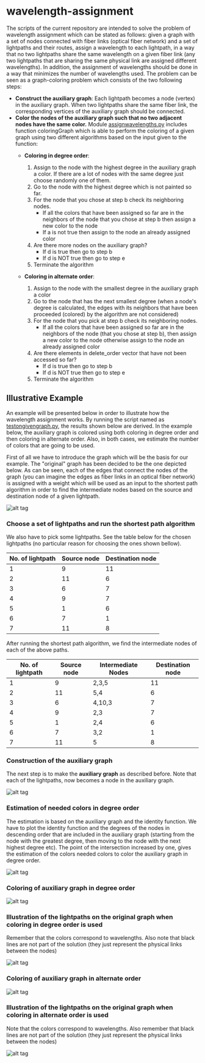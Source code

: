 # wavelength-assignment
The scripts of the current repository are intended to solve the problem of wavelength assignment which can be stated as follows: given a graph with a set of nodes connected with fiber links (optical fiber network) and a set of lightpaths and their routes, assign a wavelength to each lightpath, in a way that no two lightpaths share the same wavelength on a given fiber link (any two lightpaths that are sharing the same physical link are assigned different wavelengths). In addition, the assignment of wavelengths should be done in a way that minimizes the number of wavelengths used. The problem can be seen as a graph-coloring problem which consists of the two following steps:
 
* **Construct the auxiliary graph**: Each lightpath becomes a node (vertex) in the auxiliary graph. When two lightpaths share the same fiber link, the corresponding vertices of the auxiliary graph should be connected. 
* **Color the nodes of the auxiliary graph such that no two adjacent nodes have the same color.** Module [assignwavelengths.py](https://github.com/g-ser/wavelength-assignment/blob/master/assignwavelengths.py) includes function coloringGraph which is able to perform the coloring of a given graph using two different algorithms based on the input given to the function:
  * **Coloring in degree order**:
    1. Assign to the node with the highest degree in the auxiliary graph a color. If there are a lot of nodes with the same degree just choose randomly one of them.
    2. Go to the node with the highest degree which is not painted so far. 
    3. For the node that you chose at step b check its neighboring nodes. 
       * If all the colors that have been assigned so far are in the neighbors of the node that you chose at step b then assign a new color to the node
       * If a is not true then assign to the node an already assigned color
    4. Are there more nodes on the auxiliary graph?
       * If d is true then go to step b
       * If d is NOT true then go to step e
    5. Terminate the algorithm 

  * **Coloring in alternate order**:
    1. Assign to the node with the smallest degree in the auxiliary graph a color 
    2. Go to the node that has the next smallest degree (when a node's degree is calculated, the edges with its neighbors that have been proceeded (colored) by the algorithm are not considered) 
    3. For the node that you pick at step b check its neighboring nodes. 
       * If all the colors that have been assigned so far are in the neighbors of the node (that you chose at step b), then assign a new color to the node otherwise assign to the node an already assigned color
    4. Are there elements in delete_order vector that have not been accessed so far?
       * If d is true then go to step b
       * If d is NOT true then go to step e
    5. Terminate the algorithm 


## Illustrative Example
An example will be presented below in order to illustrate how the wavelength assignment works. By running the script named as [testongivengraph.py](https://github.com/g-ser/wavelength-assignment/blob/master/testongivengraph.py), the results shown below are derived. In the example below, the auxiliary graph is colored using both coloring in degree order and then coloring in alternate order. Also, in both cases, we estimate the number of colors that are going to be used.  

First of all we have to introduce the graph which will be the basis for our example. The "original" graph has been decided to be the one depicted below. As can be seen, each of the edges that connect the nodes of the graph (you can imagine the edges as fiber links in an optical fiber network) is assigned with a weight which will be used as an input to the shortest path algorithm in order to find the intermediate nodes based on the source and destination node of a given lightpath. 

![alt tag](https://raw.githubusercontent.com/g-ser/wavelength-assignment/master/pictures/givengraph.png)

### Choose a set of lightpaths and run the shortest path algorithm

We also have to pick some lightpaths. See the table below for the chosen lightpaths (no particular reason for choosing the ones shown bellow).

 No. of lightpath |   Source node  | Destination node
 -----------------|----------------|------------------
 1                |9               |11
 2                |11              |6
 3                |6               |7
 4                |9               |7
 5                |1               |6
 6                |7               |1
 7                |11              |8

After running the shortest path algorithm, we find the intermediate nodes of each of the above paths. 

 No. of lightpath |   Source node  | Intermediate Nodes |Destination node
 -----------------|----------------|--------------------|------------------
 1                |9               |2,3,5               |11
 2                |11              |5,4                 |6
 3                |6               |4,10,3              |7
 4                |9               |2,3                 |7
 5                |1               |2,4                 |6
 6                |7               |3,2                 |1
 7                |11              |5                   |8

### Construction of the auxiliary graph

 The next step is to make the **auxiliary graph** as described before. Note that each of the lightpaths, now becomes a node in the auxiliary graph.    

 ![alt tag](https://raw.githubusercontent.com/g-ser/wavelength-assignment/master/pictures/auxiliarygraph.png)

### Estimation of needed colors in degree order

The estimation is based on the auxiliary graph and the identity function. We have to plot the identity function and the degrees of the nodes in descending order that are included in the auxiliary graph (starting from the node with the greatest degree, then moving to the node with the next highest degree etc). The point of the intersection increased by one, gives the estimation of the colors needed colors to color the auxiliary graph in degree order.

 ![alt tag](https://raw.githubusercontent.com/g-ser/wavelength-assignment/master/pictures/estimationdegreeorder.png)

### Coloring of auxiliary graph in degree order

![alt tag](https://raw.githubusercontent.com/g-ser/wavelength-assignment/master/pictures/coloring_degree_order.png)

### Illustration of the lightpaths on the original graph when coloring in degree order is used
Remember that the colors correspond to wavelengths. Also note that black lines are not part of the solution (they just represent the physical links between the nodes) 

![alt tag](https://raw.githubusercontent.com/g-ser/wavelength-assignment/master/pictures/originalgraphcoloreddegreeorder.png)

### Coloring of auxiliary graph in alternate order

![alt tag](https://raw.githubusercontent.com/g-ser/wavelength-assignment/master/pictures/coloring_alternate_order.png)

### Illustration of the lightpaths on the original graph when coloring in alternate order is used
Note that the colors correspond to wavelengths. Also remember that black lines are not part of the solution (they just represent the physical links between the nodes) 

![alt tag](https://raw.githubusercontent.com/g-ser/wavelength-assignment/master/pictures/originalgraphcoloredalternateorder.png)

